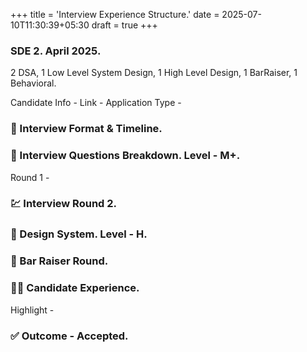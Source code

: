 +++
title = 'Interview Experience Structure.'
date = 2025-07-10T11:30:39+05:30
draft = true
+++

### SDE 2. April 2025.
2 DSA, 1 Low Level System Design, 1 High Level Design, 1 BarRaiser, 1 Behavioral.

Candidate Info -
Link -
Application Type -

### **📅 Interview Format & Timeline.**

### **🧠 Interview Questions Breakdown. Level - M+.**
Round 1 -

### **💹 Interview Round 2.**

### **💎 Design System. Level - H.**

### **📶 Bar Raiser Round.**

### **🙋‍♂️ Candidate Experience.**
Highlight -

### **✅ Outcome - Accepted.**